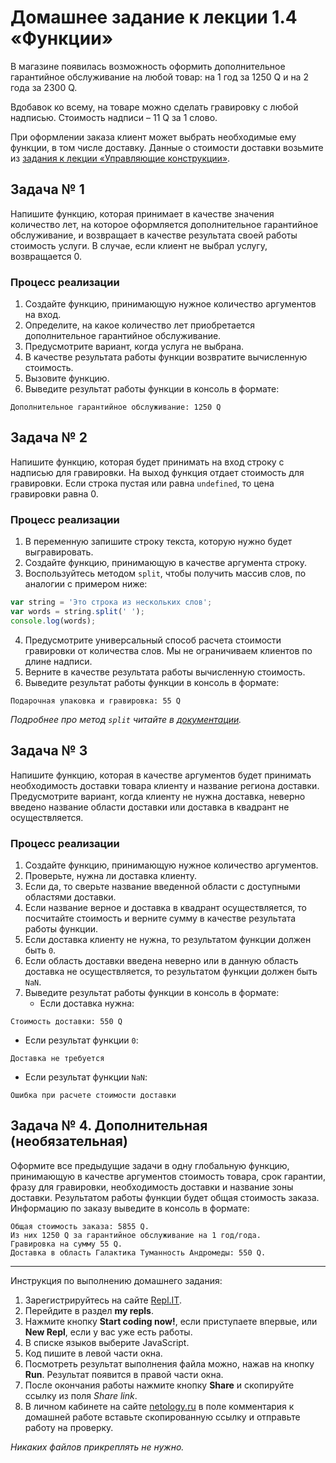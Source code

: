 # Домашнее задание к лекции 1.4 «Функции»

В магазине появилась возможность оформить дополнительное гарантийное обслуживание на любой товар: на 1 год за 1250 Q и на 2 года за 2300 Q.

Вдобавок ко всему, на товаре можно сделать гравировку с любой надписью. Стоимость надписи – 11 Q за 1 слово.

При оформлении заказа клиент может выбрать необходимые ему функции, в том числе доставку. Данные о стоимости доставки возьмите из [задания к лекции «Управляющие конструкции»](https://github.com/netology-code/js-homeworks/tree/master/control-structures).

## Задача № 1

Напишите функцию, которая принимает в качестве значения количество лет, на которое оформляется дополнительное гарантийное обслуживание, и возвращает в качестве результата своей работы стоимость услуги. В случае, если клиент не выбрал услугу, возвращается 0.

### Процесс реализации
1. Создайте функцию, принимающую нужное количество аргументов на вход.
2. Определите, на какое количество лет приобретается дополнительное гарантийное обслуживание.
3. Предусмотрите вариант, когда услуга не выбрана.
4. В качестве результата работы функции возвратите вычисленную стоимость.
5. Вызовите функцию.
6. Выведите результат работы функции в консоль в формате:
```
Дополнительное гарантийное обслуживание: 1250 Q
```

## Задача № 2
Напишите функцию, которая будет принимать на вход строку с надписью для гравировки. На выход функция отдает стоимость для гравировки. Если строка пустая или равна `undefined`, то цена гравировки равна 0.

### Процесс реализации
1. В переменную запишите строку текста, которую нужно будет выгравировать.
2. Создайте функцию, принимающую в качестве аргумента строку.
3. Воспользуйтесь методом `split`, чтобы получить массив слов, по аналогии с примером ниже:

```javascript
var string = 'Это строка из нескольких слов';
var words = string.split(' ');
console.log(words);
```

4. Предусмотрите универсальный способ расчета стоимости гравировки от количества слов. Мы не ограничиваем клиентов по длине надписи.
5. Верните в качестве результата работы вычисленную стоимость.
6. Выведите результат работы функции в консоль в формате:

```
Подарочная упаковка и гравировка: 55 Q
```

*Подробнее про метод `split` читайте в [документации](https://developer.mozilla.org/en-US/docs/Web/JavaScript/Reference/Global_Objects/String/split).*

## Задача № 3
Напишите функцию, которая в качестве аргументов будет принимать необходимость доставки товара клиенту и название региона доставки. Предусмотрите вариант, когда клиенту не нужна доставка, неверно введено название области доставки или доставка в квадрант не осуществляется.

### Процесс реализации
1. Создайте функцию, принимающую нужное количество аргументов.
2. Проверьте, нужна ли доставка клиенту.
3. Если да, то сверьте название введенной области с доступными областями доставки.
4. Если название верное и доставка в квадрант осуществляется, то посчитайте стоимость и верните сумму в качестве результата работы функции.
5. Если доставка клиенту не нужна, то результатом функции должен быть `0`.
6. Если область доставки введена неверно или в данную область доставка не осуществляется, то результатом функции должен быть `NaN`.
7. Выведите результат работы функции в консоль в формате:
   * Если доставка нужна:
```    
Стоимость доставки: 550 Q
```
   * Если результат функции `0`:
```
Доставка не требуется
```
   * Если результат функции `NaN`:
```
Ошибка при расчете стоимости доставки
```

## Задача № 4. Дополнительная (необязательная)
Оформите все предыдущие задачи в одну глобальную функцию, принимающую в качестве аргументов стоимость товара, срок гарантии, фразу для гравировки, необходимость доставки и название зоны доставки. Результатом работы функции будет общая стоимость заказа. Информацию по заказу выведите в консоль в формате:
```   
Общая стоимость заказа: 5855 Q.
Из них 1250 Q за гарантийное обслуживание на 1 год/года.
Гравировка на сумму 55 Q.
Доставка в область Галактика Туманность Андромеды: 550 Q.
```

---
Инструкция по выполнению домашнего задания:

1. Зарегистрируйтесь на сайте [Repl.IT](https://repl.it/).
2. Перейдите в раздел **my repls**.
3. Нажмите кнопку **Start coding now!**, если приступаете впервые, или **New Repl**, если у вас уже есть работы.
4. В списке языков выберите JavaScript.
5. Код пишите в левой части окна.
6. Посмотреть результат выполнения файла можно, нажав на кнопку **Run**. Результат появится в правой части окна.
7. После окончания работы нажмите кнопку **Share** и скопируйте ссылку из поля *Share link*.
8. В личном кабинете на сайте [netology.ru](http://netology.ru/) в поле комментария к домашней работе вставьте скопированную ссылку и отправьте работу на проверку.

*Никаких файлов прикреплять не нужно.*
